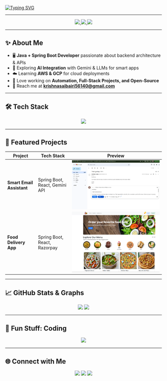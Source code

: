 <!-- 🚀 Next-Gen GitHub Profile README -->

<!-- Animated Typing Header -->
[![Typing SVG](https://readme-typing-svg.herokuapp.com?font=Fira+Code&size=24&duration=3000&pause=500&color=00F9FF&center=true&vCenter=true&width=700&lines=Hey+There!+I'm+Krishnasai+Bairi;Welcome+to+my+corner+of+the+internet+✨;Java+%26+Spring+Boot+Developer;Full-Stack+%7C+AI+%7C+Cloud+Enthusiast)](https://git.io/typing-svg)

---

<!-- Social Badges -->
<p align="center">
  <a href="https://linkedin.com/in/krishnasai-bairi-5ba4b3194">
    <img src="https://img.shields.io/badge/-LinkedIn-blue?style=for-the-badge&logo=Linkedin&logoColor=white"/>
  </a>
  <a href="mailto:krishnasaibairi56140@gmail.com">
    <img src="https://img.shields.io/badge/-Gmail-D14836?style=for-the-badge&logo=Gmail&logoColor=white"/>
  </a>
  
  <a href="assets/krishnasaibairi-resume.pdf" target="_blank">
    <img src="https://img.shields.io/badge/Resume-PDF-blue?style=for-the-badge&logo=AdobeAcrobat&logoColor=white"/>
  </a>
</p>

---

## ✨ About Me  
- 🖥️ **Java + Spring Boot Developer** passionate about backend architecture & APIs  
- 🤖 Exploring **AI Integration** with Gemini & LLMs for smart apps  
- ☁️ Learning **AWS & GCP** for cloud deployments  
- 🚀 Love working on **Automation, Full-Stack Projects, and Open-Source**  
- 💌 Reach me at **krishnasaibairi56140@gmail.com**

---

## 🛠 Tech Stack  
<p align="center">
  <img src="https://skillicons.dev/icons?i=java,spring,react,mysql,mongodb,aws,gcp,git,github,python,html,css,js,docker" />
</p>

---

## 🎥 Featured Projects

| Project | Tech Stack | Preview |
|---------|------------|---------|
| **Smart Email Assistant** | Spring Boot, React, Gemini API | ![Smart Email](images/SmartEmailAssistant.png) |
| **Food Delivery App** | Spring Boot, React, Razorpay | ![Food Delivery](images/online-food-delivery-application-preview.png) |

---

## 📈 GitHub Stats & Graphs  
<p align="center">
  <img src="https://github-readme-stats.vercel.app/api?username=bairisai&show_icons=true&theme=tokyonight&count_private=true" height="180em"/>
  <img src="https://github-readme-streak-stats.herokuapp.com/?user=bairisai&theme=tokyonight" height="180em"/>
</p>

---

## 🎯 Fun Stuff: Coding
<p align="center">
  <img src="https://media.giphy.com/media/qgQUggAC3Pfv687qPC/giphy.gif" width="300"/>
</p>

---

## 🌐 Connect with Me  
<p align="center">
  <a href="https://linkedin.com/in/krishnasai-bairi-5ba4b3194"><img src="https://img.icons8.com/color/48/000000/linkedin.png"/></a>
  <a href="mailto:krishnasaibairi56140@gmail.com"><img src="https://img.icons8.com/color/48/000000/gmail-new.png"/></a>
  <a href="https://github.com/bairisai"><img src="https://img.icons8.com/glyph-neue/48/000000/github.png"/></a>
</p>
